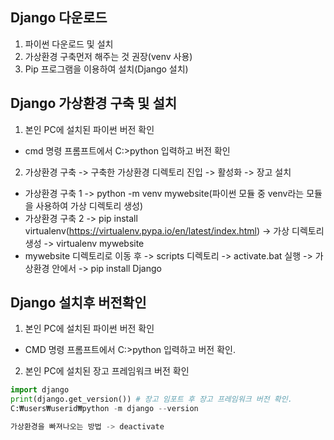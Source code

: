 ## Django 다운로드

1. 파이썬 다운로드 및 설치
2. 가상환경 구축먼저 해주는 것 권장(venv 사용)
3. Pip 프로그램을 이용하여 설치(Django 설치)

## Django 가상환경 구축 및 설치

1. 본인 PC에 설치된 파이썬 버전 확인
- cmd 명령 프롬프트에서 C:>python 입력하고 버전 확인
2. 가상환경 구축 -> 구축한 가상환경 디렉토리 진입 -> 활성화 -> 장고 설치
- 가상환경 구축 1 -> python -m venv mywebsite(파이썬 모듈 중 venv라는 모듈을 사용하여 가상 디렉토리 생성)
- 가상환경 구축 2 -> pip install virtualenv(https://virtualenv.pypa.io/en/latest/index.html) 
                    -> 가상 디렉토리 생성 -> virtualenv mywebsite
- mywebsite 디렉토리로 이동 후 -> scripts 디렉토리 -> activate.bat 실행 -> 가상환경 안에서 -> pip install Django

## Django 설치후 버전확인

1. 본인 PC에 설치된 파이썬 버전 확인
- CMD 명령 프롬프트에서 C:>python 입력하고 버전 확인.
2. 본인 PC에 설치된 장고 프레임워크 버전 확인
```python
import django
print(django.get_version()) # 장고 임포트 후 장고 프레임워크 버전 확인.
C:₩users₩userid₩python -m django --version

가상환경을 빠져나오는 방법 -> deactivate
```
